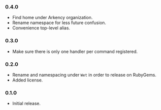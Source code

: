 ### 0.4.0

* Find home under Arkency organization.
* Rename namespace for less future confusion.
* Convenience top-level alias.

### 0.3.0

* Make sure there is only one handler per command registered.

### 0.2.0

* Rename and namespacing under `Wet` in order to release on RubyGems.
* Added license.

### 0.1.0

* Initial release.
